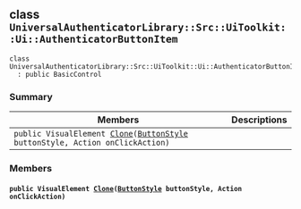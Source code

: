 ## class `UniversalAuthenticatorLibrary::Src::UiToolkit::Ui::AuthenticatorButtonItem` 

```
class UniversalAuthenticatorLibrary::Src::UiToolkit::Ui::AuthenticatorButtonItem
  : public BasicControl
```

### Summary

 Members                        | Descriptions                                
--------------------------------|---------------------------------------------
`public VisualElement `[`Clone`](#class_universal_authenticator_library_1_1_src_1_1_ui_toolkit_1_1_ui_1_1_authenticator_button_item_1a6346ab8d5e3c89e21b46f467af510a0b)`(`[`ButtonStyle`](.github/workflows/documentation/md/ButtonStyle.md#class_button_style)` buttonStyle, Action onClickAction)` | 

### Members

#### `public VisualElement `[`Clone`](#class_universal_authenticator_library_1_1_src_1_1_ui_toolkit_1_1_ui_1_1_authenticator_button_item_1a6346ab8d5e3c89e21b46f467af510a0b)`(`[`ButtonStyle`](.github/workflows/documentation/md/ButtonStyle.md#class_button_style)` buttonStyle, Action onClickAction)` 

